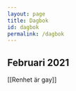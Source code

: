 ```yaml
---
layout: page
title: Dagbok
id: dagbok
permalink: /dagbok
---
```


## Februari 2021
[[Renhet är gay]]
